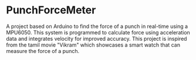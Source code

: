 # PunchForceMeter
A project based on Arduino to find the force of a punch in real-time using a MPU6050. This system is programmed to calculate force using acceleration data and integrates velocity for improved accuracy. This project is inspired from the tamil movie "Vikram" which showcases a smart watch that can measure the force of a punch.
